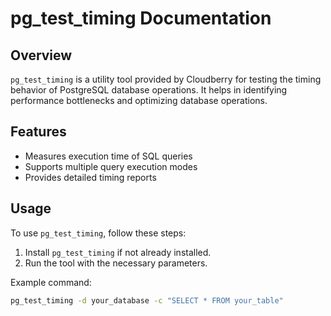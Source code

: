 



# pg_test_timing Documentation

## Overview

`pg_test_timing` is a utility tool provided by Cloudberry for testing the timing behavior of PostgreSQL database operations. It helps in identifying performance bottlenecks and optimizing database operations.

## Features

- Measures execution time of SQL queries
- Supports multiple query execution modes
- Provides detailed timing reports

## Usage

To use `pg_test_timing`, follow these steps:

1. Install `pg_test_timing` if not already installed.
2. Run the tool with the necessary parameters.

Example command:
```bash
pg_test_timing -d your_database -c "SELECT * FROM your_table"